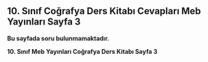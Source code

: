 ## 10. Sınıf Coğrafya Ders Kitabı Cevapları Meb Yayınları Sayfa 3

**Bu sayfada soru bulunmamaktadır.**

**10. Sınıf Meb Yayınları Coğrafya Ders Kitabı Sayfa 3**